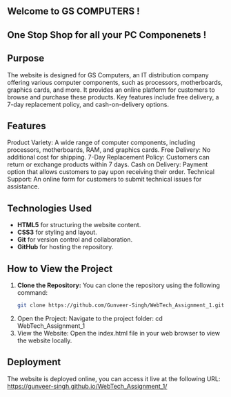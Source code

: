 ## Welcome to GS COMPUTERS !
## One Stop Shop for all your PC Componenets !


## Purpose
The website is designed for GS Computers, an IT distribution company offering various computer components, such as processors, motherboards, graphics cards, and more. It provides an online platform for customers to browse and purchase these products. Key features include free delivery, a 7-day replacement policy, and cash-on-delivery options.

## Features
Product Variety: A wide range of computer components, including processors, motherboards, RAM, and graphics cards.
Free Delivery: No additional cost for shipping.
7-Day Replacement Policy: Customers can return or exchange products within 7 days.
Cash on Delivery: Payment option that allows customers to pay upon receiving their order.
Technical Support: An online form for customers to submit technical issues for assistance.

## Technologies Used
- **HTML5** for structuring the website content.
- **CSS3** for styling and layout.
- **Git** for version control and collaboration.
- **GitHub** for hosting the repository.


## How to View the Project
1. **Clone the Repository:**
   You can clone the repository using the following command:
   ```bash
   git clone https://github.com/Gunveer-Singh/WebTech_Assignment_1.git
2. Open the Project: Navigate to the project folder:
   cd WebTech_Assignment_1
3. View the Website: Open the index.html file in your web browser to view the website locally.

## Deployment
The website is deployed online, you can access it live at the following URL: https://gunveer-singh.github.io/WebTech_Assignment_1/





